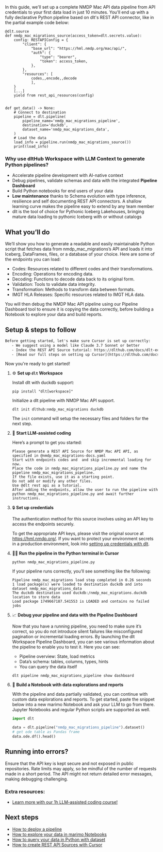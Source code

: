 In this guide, we'll set up a complete NMDP Mac API data pipeline from API credentials to your first data load in just 10 minutes. You'll end up with a fully declarative Python pipeline based on dlt's REST API connector, like in the partial example code below:

```python-outcome
@dlt.source
def nmdp_mac_migrations_source(access_token=dlt.secrets.value):
    config: RESTAPIConfig = {
        "client": {
            "base_url": "https://hml.nmdp.org/mac/api/",
            "auth": {
                "type": "bearer",
                "token": access_token,
            },
        },
        "resources": [
            codes,,encode,,decode
            ],
    }
    [...]
    yield from rest_api_resources(config)


def get_data() -> None:
    # Connect to destination
    pipeline = dlt.pipeline(
        pipeline_name='nmdp_mac_migrations_pipeline',
        destination='duckdb',
        dataset_name='nmdp_mac_migrations_data', 
    )
    # Load the data
    load_info = pipeline.run(nmdp_mac_migrations_source())
    print(load_info) 
```

### Why use dltHub Workspace with LLM Context to generate Python pipelines?

- Accelerate pipeline development with AI-native context
- Debug pipelines, validate schemas and data with the integrated **Pipeline Dashboard**
- Build Python notebooks for end users of your data
- **Low maintenance** thanks to Schema evolution with type inference, resilience and self documenting REST API connectors. A shallow learning curve makes the pipeline easy to extend by any team member
- dlt is the tool of choice for Pythonic Iceberg Lakehouses, bringing mature data loading to pythonic Iceberg with or without catalogs

## What you’ll do

We’ll show you how to generate a readable and easily maintainable Python script that fetches data from nmdp_mac_migrations’s API and loads it into Iceberg, DataFrames, files, or a database of your choice. Here are some of the endpoints you can load:

- Codes: Resources related to different codes and their transformations.
- Encoding: Operations for encoding data.
- Decoding: Functions to decode data back to its original form.
- Validation: Tools to validate data integrity.
- Transformation: Methods to transform data between formats.
- IMGT HLA Releases: Specific resources related to IMGT HLA data.

You will then debug the NMDP Mac API pipeline using our Pipeline Dashboard tool to ensure it is copying the data correctly, before building a Notebook to explore your data and build reports.

## Setup & steps to follow

```default
Before getting started, let's make sure Cursor is set up correctly:
   - We suggest using a model like Claude 3.7 Sonnet or better
   - Index the REST API Source tutorial: https://dlthub.com/docs/dlt-ecosystem/verified-sources/rest_api/ and add it to context as **@dlt rest api**
   - [Read our full steps on setting up Cursor](https://dlthub.com/docs/dlt-ecosystem/llm-tooling/cursor-restapi#23-configuring-cursor-with-documentation)
```

Now you're ready to get started!

1. ⚙️ **Set up `dlt` Workspace**
    
    Install dlt with duckdb support:
    ```shell
    pip install "dlt[workspace]"
    ```

    Initialize a dlt pipeline with NMDP Mac API support.
    ```shell
    dlt init dlthub:nmdp_mac_migrations duckdb
    ```

    The `init` command will setup the necessary files and folders for the next step.
    
2. 🤠 **Start LLM-assisted coding**
    
    Here’s a prompt to get you started:
    
    ```prompt
    Please generate a REST API Source for NMDP Mac API API, as specified in @nmdp_mac_migrations-docs.yaml 
    Start with endpoints codes and  and skip incremental loading for now. 
    Place the code in nmdp_mac_migrations_pipeline.py and name the pipeline nmdp_mac_migrations_pipeline. 
    If the file exists, use it as a starting point. 
    Do not add or modify any other files. 
    Use @dlt rest api as a tutorial. 
    After adding the endpoints, allow the user to run the pipeline with python nmdp_mac_migrations_pipeline.py and await further instructions.
    ```

    
3. 🔒 **Set up credentials** 
    
    The authentication method for this source involves using an API key to access the endpoints securely.
    
    To get the appropriate API keys, please visit the original source at https://hml.nmdp.org/.
    If you want to protect your environment secrets in a production environment, look into [setting up credentials with dlt](https://dlthub.com/docs/walkthroughs/add_credentials).
    
4. 🏃‍♀️ **Run the pipeline in the Python terminal in Cursor**
    
    ```shell
    python nmdp_mac_migrations_pipeline.py
    ```
    
    If your pipeline runs correctly, you’ll see something like the following:
    
    ```shell
    Pipeline nmdp_mac_migrations load step completed in 0.26 seconds
    1 load package(s) were loaded to destination duckdb and into dataset nmdp_mac_migrations_data
    The duckdb destination used duckdb:/nmdp_mac_migrations.duckdb location to store data
    Load package 1749667187.541553 is LOADED and contains no failed jobs
    ```
    
5. 📈 **Debug your pipeline and data with the Pipeline Dashboard**

    Now that you have a running pipeline, you need to make sure it’s correct, so you do not introduce silent failures like misconfigured pagination or incremental loading errors. By launching the dlt Workspace Pipeline Dashboard, you can see various information about the pipeline to enable you to test it. Here you can see:
    - Pipeline overview: State, load metrics
    - Data’s schema: tables, columns, types, hints
    - You can query the data itself
    
    ```shell
    dlt pipeline nmdp_mac_migrations_pipeline show dashboard
    ```
    
6. 🐍 **Build a Notebook with data explorations and reports**

    With the pipeline and data partially validated, you can continue with custom data explorations and reports. To get started, paste the snippet below into a new marimo Notebook and ask your LLM to go from there. Jupyter Notebooks and regular Python scripts are supported as well.

    
    ```python
    import dlt

   data = dlt.pipeline("nmdp_mac_migrations_pipeline").dataset()
   # get ode table as Pandas frame
   data.ode.df().head()
    ```

## Running into errors?

Ensure that the API key is kept secure and not exposed in public repositories. Rate limits may apply, so be mindful of the number of requests made in a short period. The API might not return detailed error messages, making debugging challenging.

### Extra resources:

- [Learn more with our 1h LLM-assisted coding course!](https://www.youtube.com/watch?v=GGid70rnJuM)

## Next steps

- [How to deploy a pipeline](https://dlthub.com/docs/walkthroughs/deploy-a-pipeline)
- [How to explore your data in marimo Notebooks](https://dlthub.com/docs/general-usage/dataset-access/marimo)
- [How to query your data in Python with dataset](https://dlthub.com/docs/general-usage/dataset-access/dataset)
- [How to create REST API Sources with Cursor](https://dlthub.com/docs/dlt-ecosystem/llm-tooling/cursor-restapi)
